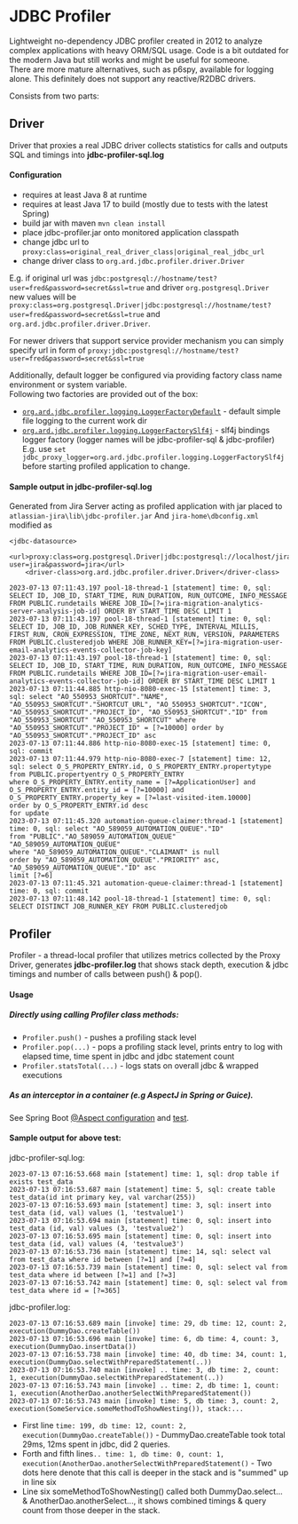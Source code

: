 # JDBC Profiler

Lightweight no-dependency JDBC profiler created in 2012 to analyze complex applications with heavy ORM/SQL usage.
Code is a bit outdated for the modern Java but still works and might be useful for someone.  
There are more mature alternatives, such as p6spy, available for logging alone.
This definitely does not support any reactive/R2DBC drivers.

Consists from two parts:

## Driver

Driver that proxies a real JDBC driver collects statistics for calls and outputs SQL and timings into **jdbc-profiler-sql.log** 

#### Configuration
 - requires at least Java 8 at runtime
 - requires at least Java 17 to build (mostly due to tests with the latest Spring)
 - build jar with maven `mvn clean install`
 - place jdbc-profiler.jar onto monitored application classpath
 - change jdbc url to `proxy:class=original_real_driver_class|original_real_jdbc_url`
 - change driver class to `org.ard.jdbc.profiler.driver.Driver`

E.g. if original url was `jdbc:postgresql://hostname/test?user=fred&password=secret&ssl=true` and driver `org.postgresql.Driver`    
new values will be `proxy:class=org.postgresql.Driver|jdbc:postgresql://hostname/test?user=fred&password=secret&ssl=true` and `org.ard.jdbc.profiler.driver.Driver`.

For newer drivers that support service provider mechanism you can simply specify url in form of `proxy:jdbc:postgresql://hostname/test?user=fred&password=secret&ssl=true`

Additionally, default logger be configured via providing factory class name environment or system variable.    
Following two factories are provided out of the box:
- [`org.ard.jdbc.profiler.logging.LoggerFactoryDefault`](/src/main/java/org/ard/jdbc/profiler/logging/LoggerFactoryDefault.java) - default simple file logging to the current work dir
- [`org.ard.jdbc.profiler.logging.LoggerFactorySlf4j`](/src/main/java/org/ard/jdbc/profiler/logging/LoggerFactorySlf4j.java) - slf4j bindings logger factory (logger names will be jdbc-profiler-sql & jdbc-profiler)    
E.g. use `set jdbc_proxy_logger=org.ard.jdbc.profiler.logging.LoggerFactorySlf4j` before starting profiled application to change.

#### Sample output in jdbc-profiler-sql.log 
Generated from Jira Server acting as profiled application with jar placed to `atlassian-jira\lib\jdbc-profiler.jar`
And `jira-home\dbconfig.xml` modified as   
```
<jdbc-datasource>
    <url>proxy:class=org.postgresql.Driver|jdbc:postgresql://localhost/jira?user=jira&password=jira</url>
    <driver-class>org.ard.jdbc.profiler.driver.Driver</driver-class>
```

```
2023-07-13 07:11:43.197 pool-18-thread-1 [statement] time: 0, sql: SELECT ID, JOB_ID, START_TIME, RUN_DURATION, RUN_OUTCOME, INFO_MESSAGE FROM PUBLIC.rundetails WHERE JOB_ID=[?=jira-migration-analytics-server-analysis-job-id] ORDER BY START_TIME DESC LIMIT 1 
2023-07-13 07:11:43.197 pool-18-thread-1 [statement] time: 0, sql: SELECT ID, JOB_ID, JOB_RUNNER_KEY, SCHED_TYPE, INTERVAL_MILLIS, FIRST_RUN, CRON_EXPRESSION, TIME_ZONE, NEXT_RUN, VERSION, PARAMETERS FROM PUBLIC.clusteredjob WHERE JOB_RUNNER_KEY=[?=jira-migration-user-email-analytics-events-collector-job-key] 
2023-07-13 07:11:43.197 pool-18-thread-1 [statement] time: 0, sql: SELECT ID, JOB_ID, START_TIME, RUN_DURATION, RUN_OUTCOME, INFO_MESSAGE FROM PUBLIC.rundetails WHERE JOB_ID=[?=jira-migration-user-email-analytics-events-collector-job-id] ORDER BY START_TIME DESC LIMIT 1 
2023-07-13 07:11:44.885 http-nio-8080-exec-15 [statement] time: 3, sql: select "AO_550953_SHORTCUT"."NAME", "AO_550953_SHORTCUT"."SHORTCUT_URL", "AO_550953_SHORTCUT"."ICON", "AO_550953_SHORTCUT"."PROJECT_ID", "AO_550953_SHORTCUT"."ID" from "AO_550953_SHORTCUT" "AO_550953_SHORTCUT" where "AO_550953_SHORTCUT"."PROJECT_ID" = [?=10000] order by "AO_550953_SHORTCUT"."PROJECT_ID" asc 
2023-07-13 07:11:44.886 http-nio-8080-exec-15 [statement] time: 0, sql: commit 
2023-07-13 07:11:44.979 http-nio-8080-exec-7 [statement] time: 12, sql: select O_S_PROPERTY_ENTRY.id, O_S_PROPERTY_ENTRY.propertytype
from PUBLIC.propertyentry O_S_PROPERTY_ENTRY
where O_S_PROPERTY_ENTRY.entity_name = [?=ApplicationUser] and O_S_PROPERTY_ENTRY.entity_id = [?=10000] and O_S_PROPERTY_ENTRY.property_key = [?=last-visited-item.10000]
order by O_S_PROPERTY_ENTRY.id desc
for update 
2023-07-13 07:11:45.320 automation-queue-claimer:thread-1 [statement] time: 0, sql: select "AO_589059_AUTOMATION_QUEUE"."ID"
from "PUBLIC"."AO_589059_AUTOMATION_QUEUE" "AO_589059_AUTOMATION_QUEUE"
where "AO_589059_AUTOMATION_QUEUE"."CLAIMANT" is null
order by "AO_589059_AUTOMATION_QUEUE"."PRIORITY" asc, "AO_589059_AUTOMATION_QUEUE"."ID" asc
limit [?=6] 
2023-07-13 07:11:45.321 automation-queue-claimer:thread-1 [statement] time: 0, sql: commit 
2023-07-13 07:11:48.142 pool-18-thread-1 [statement] time: 0, sql: SELECT DISTINCT JOB_RUNNER_KEY FROM PUBLIC.clusteredjob 
```

## Profiler
Profiler - a thread-local profiler that utilizes metrics collected by the Proxy Driver,
generates **jdbc-profiler.log** that shows stack depth, execution & jdbc timings and number of calls between push() & pop().

#### Usage
##### Directly using calling Profiler class methods:

- `Profiler.push()` - pushes a profiling stack level
- `Profiler.pop(...)` - pops a profiling stack level, prints entry to log with elapsed time, time spent in jdbc and jdbc statement count
- `Profiler.statsTotal(...)` - logs stats on overall jdbc & wrapped executions

##### As an interceptor in a container (e.g AspectJ in Spring or Guice).
See Spring Boot [@Aspect configuration](/src/test/java/org/ard/jdbc/profiler/testutils/TestSpringBootApplication.java#L28)
and [test](/src/test/java/org/ard/jdbc/profiler/ProfilerInterceptorFunctionalTest.java).

#### Sample output for above test:
jdbc-profiler-sql.log:
```
2023-07-13 07:16:53.668 main [statement] time: 1, sql: drop table if exists test_data
2023-07-13 07:16:53.687 main [statement] time: 5, sql: create table test_data(id int primary key, val varchar(255))
2023-07-13 07:16:53.693 main [statement] time: 3, sql: insert into test_data (id, val) values (1, 'testvalue1')
2023-07-13 07:16:53.694 main [statement] time: 0, sql: insert into test_data (id, val) values (3, 'testvalue2')
2023-07-13 07:16:53.695 main [statement] time: 0, sql: insert into test_data (id, val) values (4, 'testvalue3')
2023-07-13 07:16:53.736 main [statement] time: 14, sql: select val from test_data where id between [?=1] and [?=4]
2023-07-13 07:16:53.739 main [statement] time: 0, sql: select val from test_data where id between [?=1] and [?=3]
2023-07-13 07:16:53.742 main [statement] time: 0, sql: select val from test_data where id = [?=365]
```
jdbc-profiler.log:
```
2023-07-13 07:16:53.689 main [invoke] time: 29, db time: 12, count: 2, execution(DummyDao.createTable())
2023-07-13 07:16:53.696 main [invoke] time: 6, db time: 4, count: 3, execution(DummyDao.insertData())
2023-07-13 07:16:53.738 main [invoke] time: 40, db time: 34, count: 1, execution(DummyDao.selectWithPreparedStatement(..))
2023-07-13 07:16:53.740 main [invoke] .. time: 3, db time: 2, count: 1, execution(DummyDao.selectWithPreparedStatement(..))
2023-07-13 07:16:53.743 main [invoke] .. time: 2, db time: 1, count: 1, execution(AnotherDao.anotherSelectWithPreparedStatement())
2023-07-13 07:16:53.743 main [invoke] time: 5, db time: 3, count: 2, execution(SomeService.someMethodToShowNesting()), stack:...
```
- First line `time: 199, db time: 12, count: 2, execution(DummyDao.createTable())` 
\- DummyDao.createTable took total 29ms, 12ms spent in jdbc, did 2 queries.
- Forth and fifth lines`.. time: 1, db time: 0, count: 1, execution(AnotherDao.anotherSelectWithPreparedStatement()`
\- Two dots here denote that this call is deeper in the stack and is "summed" up in line six
- Line six someMethodToShowNesting() called both DummyDao.select... & AnotherDao.anotherSelect..., it shows combined timings & query count from those deeper in the stack.


